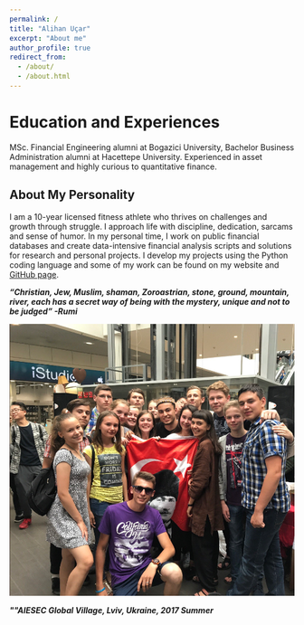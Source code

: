 ```yaml
---
permalink: /
title: "Alihan Uçar"
excerpt: "About me"
author_profile: true
redirect_from: 
  - /about/
  - /about.html
---
```


Education and Experiences
======

MSc. Financial Engineering alumni at Bogazici University, Bachelor Business Administration alumni at Hacettepe University. Experienced in asset management and highly curious to quantitative finance.

About My Personality
------

I am a 10-year licensed fitness athlete who thrives on challenges and growth through struggle. I approach life with discipline, dedication, sarcams and sense of humor. In my personal time, I work on public financial databases and create data-intensive financial analysis scripts and solutions for research and personal projects. I develop my projects using the Python coding language and some of my work can be found on my website and [GitHub page](https://https://github.com/alihanucar).

***“Christian, Jew, Muslim, shaman, Zoroastrian, stone, ground, mountain, river, each has a secret way of being with the mystery, unique and not to be judged” -Rumi***

![](/images/editing-talk.png)

***""AIESEC Global Village, Lviv, Ukraine, 2017 Summer***




